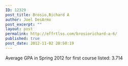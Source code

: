 ```yaml
---
ID: 12329
post_title: Brosio,Richard A
author: Joel DesArmo
post_excerpt: ""
layout: post
permalink: http://effrtlss.com/brosiorichard-a-6/
published: true
post_date: 2012-11-02 20:50:19
---
```

<p>Average GPA in Spring 2012 for first course listed: 3.714</p>